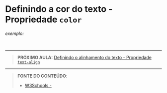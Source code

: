 # Definindo a cor do texto - Propriedade `color`





###### exemplo:

``` css
```





***

> **PRÓXIMO AULA:** [Definindo o alinhamento do texto - Propriedade `text-align`](../8.2-text-align)

***


> **FONTE DO CONTEÚDO**:
>
> - [W3Schools - ]()
